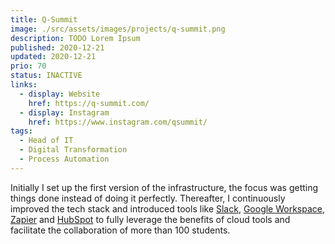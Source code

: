 ```yaml
---
title: Q-Summit
image: ./src/assets/images/projects/q-summit.png
description: TODO Lorem Ipsum
published: 2020-12-21
updated: 2020-12-21
prio: 70
status: INACTIVE
links:
  - display: Website
    href: https://q-summit.com/
  - display: Instagram
    href: https://www.instagram.com/qsummit/
tags:
  - Head of IT
  - Digital Transformation
  - Process Automation
---
```


Initially I set up the first version of the infrastructure, the focus was getting things done instead of doing it perfectly. Thereafter, I continuously improved the tech stack and introduced tools like [Slack](https://slack.com/), [Google Workspace](https://workspace.google.com/), [Zapier](https://zapier.com/) and [HubSpot](https://www.hubspot.com/) to fully leverage the benefits of cloud tools and facilitate the collaboration of more than 100 students.
